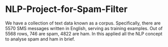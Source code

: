 # NLP-Project-for-Spam-Filter
We have a collection of text data known as a corpus. Specifically, there are 5570 SMS messages written in English, serving as training examples. Out of 5568 rows, 746 are spam, 4822 are ham. In this applied all the NLP concept to analyse spam and ham in brief.
